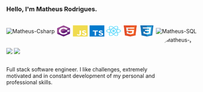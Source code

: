 ### Hello, I'm Matheus Rodrigues.

<div style="display: inline_block"><br>
<img align="center" alt="Matheus-Csharp" height="30" width="30" src="https://upload.wikimedia.org/wikipedia/commons/thumb/e/ee/.NET_Core_Logo.svg/2048px-.NET_Core_Logo.svg.png">
<img align="center" alt="Matheus-Csharp" height="30" width="40" src="https://raw.githubusercontent.com/devicons/devicon/master/icons/csharp/csharp-original.svg">
  <img align="center" alt="Matheus-Js" height="30" width="40" src="https://raw.githubusercontent.com/devicons/devicon/master/icons/javascript/javascript-plain.svg">
  <img align="center" alt="Matheus-Ts" height="30" width="40" src="https://raw.githubusercontent.com/devicons/devicon/master/icons/typescript/typescript-plain.svg">
  <img align="center" alt="Matheus-React" height="30" width="40" src="https://raw.githubusercontent.com/devicons/devicon/master/icons/react/react-original.svg">
  <img align="center" alt="Matheus-HTML" height="30" width="40" src="https://raw.githubusercontent.com/devicons/devicon/master/icons/html5/html5-original.svg">
  <img align="center" alt="Matheus-CSS" height="30" width="40" src="https://raw.githubusercontent.com/devicons/devicon/master/icons/css3/css3-original.svg">
  <img align="center" alt="Matheus-SQL" height="30" width="40" src="https://upload.wikimedia.org/wikipedia/commons/8/87/Sql_data_base_with_logo.png">
  <img align="right" alt="Matheus-pic" height="150" style="border-radius:50px;" src="https://i.pinimg.com/736x/bf/da/ee/bfdaee6919733ae01b9036f888165cc7.jpg">
</div>

  ##
 
<div> 

  <a href="https://www.linkedin.com/in/matheusrodriguesdasilva23/" target="_blank"><img src="https://img.shields.io/badge/-LinkedIn-%230077B5?style=for-the-badge&logo=linkedin&logoColor=white" target="_blank"></a> 
  <a href = "mailto:matheusmtt2323@gmail.com"><img src="https://img.shields.io/badge/-Gmail-%23333?style=for-the-badge&logo=gmail&logoColor=white" target="_blank"></a>
  
 ##
 
</div>
Full stack software engineer. I like challenges, extremely motivated and in constant development of my personal and professional skills.
